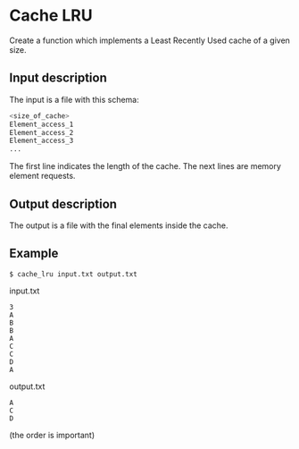 # Cache LRU

Create a function which implements a Least Recently Used cache of a given size.

## Input description

The input is a file with this schema:
```bash
<size_of_cache>
Element_access_1
Element_access_2
Element_access_3
...
```
The first line indicates the length of the cache.
The next lines are memory element requests.

## Output description

The output is a file with the final elements inside the cache.

## Example

`$ cache_lru input.txt output.txt`

input.txt
```
3
A
B
B
A
C
C
D
A
```

output.txt
```
A
C
D
```
(the order is important)